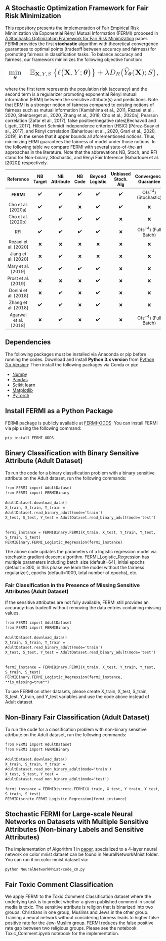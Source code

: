 ## A Stochastic Optimization Framework for Fair Risk Minimization
This repository presents the implementation of Fair Empirical Risk Minimization via Exponential Rényi Mutual Information (FERMI) proposed in [A Stochastic Optimization Framework for Fair Risk Minimization](https://arxiv.org/abs/2102.12586) paper. FERMI provides the first **stochastic** algorithm with theoretical convergence guarantees to optimal points (tradeoff between accuracy and fairness) for promoting fairness in classification tasks. To balance accuracy and fairness, our framework minimizes the following objective function:

<div align='center'> 
<img src="General_Framework.png" width="750" align='center'>
</div>

where the first term represents the population risk (accuracy) and the second term is a regularizer promoting exponential Rényi mutual information (ERMI) between the sensitive attribute(s) and predictions. Note that ERMI is a stronger notion of fairness compared to existing notions of fairness such as mutual information [Kamishima et al., 2011, Rezaei et al., 2020, Steinberget al., 2020, Zhang et al., 2018, Cho et al., 2020a], Pearson correlation [Zafar et al., 2017], false positive/negative rates[Bechavod and Ligett, 2017], Hilbert Schmidt independence criterion (HSIC) [Pérez-Suay et al., 2017], and Rényi correlation [Baharlouei et al., 2020, Grari et al., 2020, 2019], in the sense that it upper bounds all aforementioned notions. Thus, minimizing ERMI guarantees the fairness of model under those notions. In the following table we compare FERMI with several state-of-the-art approaches in the literature. Note that the abbrevations NB, Stoch, and RFI stand for Non-binary, Stochastic, and Rényi Fair Inference (Baharlouei et al. [2020]) respectively. 


**Reference** | **NB Target** | **NB Attribute** | **NB Code** | **Beyond Logistic** | **Unbiased Stoch. Alg** | **Convergence Guarantee**
:-: | :-: | :-: | :-: | :-: | :-: | :-:
**FERMI** | :heavy_check_mark: | :heavy_check_mark: | :heavy_check_mark: |  :heavy_check_mark: | :heavy_check_mark: | O(ε<sup>-4</sup>) (Stochastic)
Cho et al. [2020a] | :heavy_check_mark: | :heavy_check_mark: | :x: | :heavy_check_mark: | :heavy_check_mark: | :x:
Cho et al. [2020b] | :heavy_check_mark: | :heavy_check_mark: | :heavy_check_mark: | :heavy_check_mark: | :x: | :x:
RFI | :heavy_check_mark: | :heavy_check_mark: | :heavy_check_mark: | :heavy_check_mark: | :x: | O(ε<sup>-4</sup>) (Full Batch)
Rezaei et al. [2020] | :x: |  :x: | :x: | :x: | :x: | :x:
Jiang et al. [2020] | :x: | :heavy_check_mark: | :x: | :x: | :x: | :x:
Mary et al. [2019] | :heavy_check_mark: | :heavy_check_mark: | :heavy_check_mark: | :heavy_check_mark: | :x: | :x: 
Prost et al. [2019] | :x: |  :x: | :x: | :heavy_check_mark: | :x: | :x:
Donini et al. [2018] | :x: | :heavy_check_mark: | :x: | :heavy_check_mark: | :x: | :x:
Zhang et al. [2018] | :heavy_check_mark: | :heavy_check_mark: | :x: | :heavy_check_mark: | :x: | :x:
Agarwal et al. [2018] | :x: | :heavy_check_mark: | :x: | :heavy_check_mark: | :x: | O(ε<sup>-4</sup>) (Full Batch)



## Dependencies
The following packages must be installed via Anaconda or pip before running the codes. Download and install **Python 3.x version** from [Python 3.x Version](https://www.python.org/downloads/):
Then install the following packages via Conda or pip:
* [Numpy](https://pandas.pydata.org/pandas-docs/stable/getting_started/install.html)
* [Pandas](https://anaconda.org/conda-forge/matplotlib)
* [Scikit learn](https://scikit-learn.org/stable/install.html)
* [Matplotlib](https://matplotlib.org/stable/users/installing.html)
* [PyTorch](https://pytorch.org/get-started/locally/)

## Install FERMI as a Python Package
FERMI package is publicly available at [FERMI-ODDS](https://pypi.org/project/FERMI-ODDS/): You can install FERMI via pip using the following command:

```
pip install FERMI-ODDS
```

## Binary Classification with Binary Sensitive Attribute (Adult Dataset)
To run the code for a binary classification problem with a binary sensitive attribute on the Adult dataset, run the following commands:

```
from FERMI import AdultDataset
from FERMI import FERMIBinary

AdultDataset.download_data()
X_train, S_train, Y_train = AdultDataset.read_binary_adult(mode='train')
X_test, S_test, Y_test = AdultDataset.read_binary_adult(mode='test')


fermi_instance = FERMIBinary.FERMI(X_train, X_test, Y_train, Y_test, S_train, S_test)
FERMIBinary.FERMI_Logistic_Regression(fermi_instance)
```

The above code updates the parameters of a logistic regression model via stochastic gradient descent algorithm. FERMI_Logistic_Regression has multiple parameters including batch_size (default=64), initial epochs (default = 300, in this phase we learn the model without the fairness regularizer), epochs (default=1000, total number of epochs), etc. 

### Fair Classification in the Presence of Missing Sensitive Attributes (Adult Dataset)
If the sensitive attributes are not fully available, FERMI still provides an accuracy-bias tradeoff without removing the data entries containing missing values.

```
from FERMI import AdultDataset
from FERMI import FERMIBinary

AdultDataset.download_data()
X_train, S_train, Y_train = AdultDataset.read_binary_adult(mode='train')
X_test, S_test, Y_test = AdultDataset.read_binary_adult(mode='test')


fermi_instance = FERMIBinary.FERMI(X_train, X_test, Y_train, Y_test, S_train, S_test)
FERMIBinary.FERMI_Logistic_Regression(fermi_instance, **is_missing=true**)
```

To use FERMI on other datasets, please create X_train, X_test, S_train, S_test, Y_train, and Y_test variables and use the code above instead of Adult dataset.

## Non-Binary Fair Classification (Adult Dataset)
To run the code for a classification problem with non-binary sensitive attribute on the Adult dataset, run the following commands:

```
from FERMI import AdultDataset
from FERMI import FERMIBinary

AdultDataset.download_data()
X_train, S_train, Y_train = AdultDataset.read_non_binary_adult(mode='train')
X_test, S_test, Y_test = AdultDataset.read_non_binary_adult(mode='test')

fermi_instance = FERMIDiscrete.FERMI(X_train, X_test, Y_train, Y_test, S_train, S_test)
FERMIDiscrete.FERMI_Logistic_Regression(fermi_instance)
```



## Stochastic FERMI for Large-scale Neural Networks on Datasets with Multiple Sensitive Attributes (Non-binary Labels and Sensitive Attributes)
The implementation of Algorithm 1 in [paper](https://arxiv.org/abs/2102.12586), specialized to a 4-layer neural network on color mnist dataset can be found in NeuralNetworkMnist folder. You can run it on color mnist dataset via:

```
python NeuralNetworkMnist/code_cm.py 
```


## Fair Toxic Comment Classification
We apply FERMI to the Toxic Comment Classification dataset where the underlying task is to predict whether a given published comment in social media is toxic. The sensitive attribute is religion that is binarized into two groups: Christians in one group; Muslims and Jews in the other group. Training a
neural network without considering fairness leads to higher false positive rate for the Jew-Muslim group. FERMI reduces the false positive rate gap between two
religious groups. Please see the notebook Toxic_Comment.ipynb notebook for the implementation.
